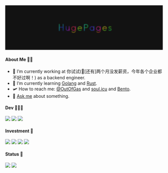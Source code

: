 
<br><img src="https://raw.githubusercontent.com/HugePages/HugePages/main/gif.gif" >
#### About Me 🥷🏻
- 🔭 I’m currently working at 你试试(🤣[还有]两个月没发薪资，今年各个企业都不好过啊！) as a backend engineer.
- 🌱 I’m currently learning [Golang](https://golang.org/) and [Rust](https://www.rust-lang.org).
- 🛩️ How to reach me: [@OutOfGas](https://twitter.com/OutOfGas) and [soul.icu](https://soul.icu) and [Bento](https://bento.me/zy).
- 💬 [Ask me](https://github.com/HugePages/HugePages/issues) about something.

#### Dev 👨🏽‍💻
<img src="https://img.shields.io/badge/Java-ED8B00?style=for-the-badge&logo=java&logoColor=white"/>  <img src="https://img.shields.io/badge/Go-00ADD8?style=for-the-badge&logo=go&logoColor=white"/>  <img src="https://img.shields.io/badge/Rust-ffffff?style=for-the-badge&logo=rust&logoColor=black"/> 

#### Investment 🔐
<img src="https://img.shields.io/badge/Bitcoin-ED8B00?style=for-the-badge&logo=bitcoin&logoColor=white"/>  <img src="https://img.shields.io/badge/Ethereum-ffffff?style=for-the-badge&logo=ethereum&logoColor=black"/>  <img src="https://img.shields.io/badge/Nervos-239120?style=for-the-badge&logo=nervos&logoColor=green"/>  <img src="https://img.shields.io/badge/WOO-ffffff?style=for-the-badge&logo=woo&logoColor=black"/>

#### Status 👋
<img height="140px" src="https://github-readme-stats.vercel.app/api?username=HugePages&show_icons=true&include_all_commits=true&count_private=true&line_height=24&theme=chartreuse-dark"/>  <img height="140px" src="https://github-readme-stats.vercel.app/api/top-langs/?username=HugePages&layout=compact&theme=chartreuse-dark" />
